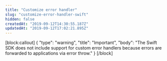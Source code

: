 ```yaml
---
title: "Customize error handler"
slug: "customize-error-handler-swift"
hidden: false
createdAt: "2019-09-12T14:30:55.187Z"
updatedAt: "2019-09-12T17:02:21.895Z"
---
```

[block:callout]
{
  "type": "warning",
  "title": "Important",
  "body": "The Swift SDK does not include support for custom error handlers because errors are forwarded to applications via error throw."
}
[/block]
